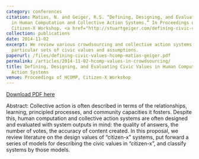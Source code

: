 ```yaml
---
category: conferences
citation: Matias, N. and Geiger, R.S. “Defining, Designing, and Evaluating Civic Values
  in Human Computation and Collective Action Systems.” In Proceedings of HCOMP 2014,
  Citizen-X Workshop. <a href="http://stuartgeiger.com/defining-civic-values-hcomp-matias-geiger.pdf">http://stuartgeiger.com/defining-civic-values-hcomp-matias-geiger.pdf</a>.
collection: publications
date: 2014-11-02
excerpt: We review various crowdsourcing and collective action systems, identifying
  particular sets of civic values and assumptions.
paperurl: /files/defining-civic-values-hcomp-matias-geiger.pdf
permalink: /articles/2014-11-02-hcomp-values-in-crowdsourcing/
title: Defining, Designing, and Evaluating Civic Values in Human Computation and Collective
  Action Systems
venue: Proceedings of HCOMP, Citizen-X Workshop
---
```


<a href='http://stuartgeiger.com/defining-civic-values-hcomp-matias-geiger.pdf'>Download PDF here</a>

Abstract: Collective action is often described in terms of the relationships, learning, principled processes, and community capacities it fosters. Despite this, human computation and collective action systems are often designed and evaluated with system outputs in mind: the quality of answers, the number of votes, the accuracy of content created. In this proposal, we review literature on the design values of “citizen-x” systems, put forward a series of models for describing the civic values in “citizen-x”, and classify systems by those models.